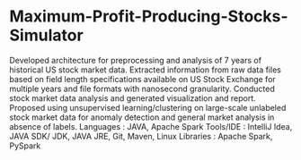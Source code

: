 # Maximum-Profit-Producing-Stocks-Simulator

Developed architecture for preprocessing and analysis of 7 years of historical US stock market data.
Extracted information from raw data files based on field length specifications available on US Stock Exchange for multiple years and file formats with nanosecond granularity.
Conducted stock market data analysis and generated visualization and report.
Proposed using unsupervised learning/clustering on large-scale unlabeled stock market data for anomaly detection and general market analysis in absence of labels.
Languages : JAVA, Apache Spark
Tools/IDE : IntelliJ Idea, JAVA SDK/ JDK, JAVA JRE, Git, Maven, Linux
Libraries : Apache Spark, PySpark
